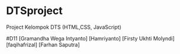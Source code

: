 # DTSproject
Project Kelompok DTS (HTML,CSS, JavaScript)

#D11
[Gramandha Wega Intyanto]
[Hamriyanto]
[Firsty Ukhti Molyndi]
[faqihafrizal]
[Farhan Saputra]
